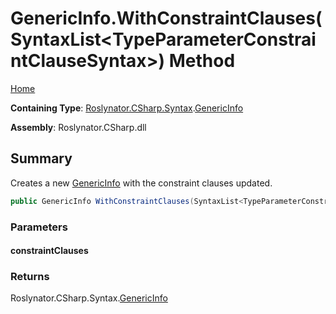 <a name="_Top"></a>

# GenericInfo\.WithConstraintClauses\(SyntaxList\<TypeParameterConstraintClauseSyntax>\) Method

[Home](../../../../../README.md#_Top)

**Containing Type**: [Roslynator.CSharp.Syntax](../../README.md#_Top)\.[GenericInfo](../README.md#_Top)

**Assembly**: Roslynator\.CSharp\.dll

## Summary

Creates a new [GenericInfo](../README.md#_Top) with the constraint clauses updated\.

```csharp
public GenericInfo WithConstraintClauses(SyntaxList<TypeParameterConstraintClauseSyntax> constraintClauses)
```

### Parameters

#### constraintClauses

### Returns

Roslynator\.CSharp\.Syntax\.[GenericInfo](../README.md#_Top)


